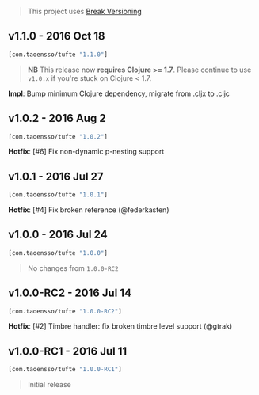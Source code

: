 > This project uses [Break Versioning](https://github.com/ptaoussanis/encore/blob/master/BREAK-VERSIONING.md)

## v1.1.0 - 2016 Oct 18

```clojure
[com.taoensso/tufte "1.1.0"]
```

> **NB** This release now **requires Clojure >= 1.7**. Please continue to use `v1.0.x` if you're stuck on Clojure < 1.7.

**Impl**: Bump minimum Clojure dependency, migrate from .cljx to .cljc

## v1.0.2 - 2016 Aug 2

```clojure
[com.taoensso/tufte "1.0.2"]
```

**Hotfix**: [#6] Fix non-dynamic p-nesting support

## v1.0.1 - 2016 Jul 27

```clojure
[com.taoensso/tufte "1.0.1"]
```

**Hotfix**: [#4] Fix broken reference (@federkasten)

## v1.0.0 - 2016 Jul 24

```clojure
[com.taoensso/tufte "1.0.0"]
```

> No changes from `1.0.0-RC2`

## v1.0.0-RC2 - 2016 Jul 14

```clojure
[com.taoensso/tufte "1.0.0-RC2"]
```

**Hotfix**: [#2] Timbre handler: fix broken timbre level support (@gtrak)

## v1.0.0-RC1 - 2016 Jul 11

```clojure
[com.taoensso/tufte "1.0.0-RC1"]
```

> Initial release

